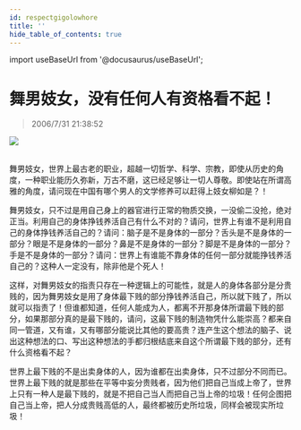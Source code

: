 ```yaml
---
id: respectgigolowhore
title: ''
hide_table_of_contents: true
---
```


import useBaseUrl from '@docusaurus/useBaseUrl';

# 舞男妓女，没有任何人有资格看不起！

> 2006/7/31 21:38:52

<div style={{textAlign: 'center'}}>
<img src={useBaseUrl('/img/essays/respectgigolowhore/1.jpeg')} /><br/><br/>
</div>

舞男妓女，世界上最古老的职业，超越一切哲学、科学、宗教，即使从历史的角度，一种职业能历久弥新，万古不磨，这已经足够让一切人尊敬。即使站在所谓高雅的角度，请问现在中国有哪个男人的文学修养可以赶得上妓女柳如是？！

舞男妓女，只不过是用自己身上的器官进行正常的物质交换，一没偷二没抢，绝对正当。利用自己的身体挣钱养活自己有什么不对的？请问，世界上有谁不是利用自己的身体挣钱养活自己的？请问：脑子是不是身体的一部分？舌头是不是身体的一部分？眼是不是身体的一部分？鼻是不是身体的一部分？脚是不是身体的一部分？手是不是身体的一部分？请问：世界上有谁能不靠身体的任何一部分就能挣钱养活自己的？这种人一定没有，除非他是个死人！

这样，对舞男妓女的指责只存在一种逻辑上的可能性，就是人的身体各部分是分贵贱的，因为舞男妓女是用了身体最下贱的部分挣钱养活自己，所以就下贱了，所以就可以指责了！但谁都知道，任何人能成为人，都离不开那身体所谓最下贱的部分，如果那部分真的是最下贱的，请问，这最下贱的制造物凭什么能崇高？都来自同一管道，又有谁，又有哪部分能说比其他的要高贵？连产生这个想法的脑子、说出这种想法的口、写出这种想法的手都归根结底来自这个所谓最下贱的部分，还有什么资格看不起？

世界上最下贱的不是出卖身体的人，因为谁都在出卖身体，只不过部分不同而已。世界上最下贱的就是那些在平等中妄分贵贱者，因为他们把自己当成上帝了，世界上只有一种人是最下贱的，就是不把自己当人而把自己当上帝的垃圾！任何企图把自己当上帝，把人分成贵贱高低的人，最终都被历史所垃圾，同样会被现实所垃圾！

